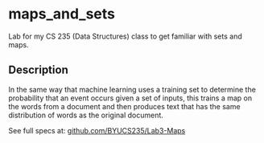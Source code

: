 # maps_and_sets
Lab for my CS 235 (Data Structures) class to get familiar with sets and maps.

## Description
In the same way that machine learning uses a training set to determine the probability that an event occurs given a set of inputs, this trains a map on the words from a document and then produces text that has the same distribution of words as the original document.

See full specs at: [github.com/BYUCS235/Lab3-Maps](https://github.com/BYUCS235/Lab3-Maps)
